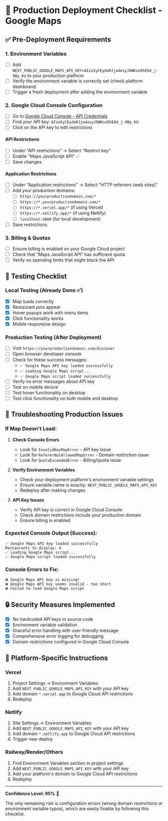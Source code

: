 # 🚀 Production Deployment Checklist - Google Maps

## ✅ Pre-Deployment Requirements

### 1. Environment Variables
- [ ] Add `NEXT_PUBLIC_GOOGLE_MAPS_API_KEY=AIzaSyCEydeRJja4esyJOWKso95E8d_j-9By_KU` to your production platform
- [ ] Verify the environment variable is correctly set (check platform dashboard)
- [ ] Trigger a fresh deployment after adding the environment variable

### 2. Google Cloud Console Configuration
- [ ] Go to [Google Cloud Console - API Credentials](https://console.cloud.google.com/apis/credentials)
- [ ] Find your API key: `AIzaSyCEydeRJja4esyJOWKso95E8d_j-9By_KU`
- [ ] Click on the API key to edit restrictions

#### API Restrictions
- [ ] Under "API restrictions" → Select "Restrict key"
- [ ] Enable "Maps JavaScript API" ✅
- [ ] Save changes

#### Application Restrictions  
- [ ] Under "Application restrictions" → Select "HTTP referrers (web sites)"
- [ ] Add your production domains:
  - [ ] `https://yourproductiondomain.com/*`
  - [ ] `https://*.yourproductiondomain.com/*`
  - [ ] `https://*.vercel.app/*` (if using Vercel)
  - [ ] `https://*.netlify.app/*` (if using Netlify)
  - [ ] `localhost:3000` (for local development)
- [ ] Save restrictions

### 3. Billing & Quotas
- [ ] Ensure billing is enabled on your Google Cloud project
- [ ] Check that "Maps JavaScript API" has sufficient quota
- [ ] Verify no spending limits that might block the API

## 🧪 Testing Checklist

### Local Testing (Already Done ✅)
- [x] Map loads correctly
- [x] Restaurant pins appear
- [x] Hover popups work with menu items
- [x] Click functionality works
- [x] Mobile responsive design

### Production Testing (After Deployment)
- [ ] Visit `https://yourproductiondomain.com/discover`
- [ ] Open browser developer console
- [ ] Check for these success messages:
  - `✅ Google Maps API key loaded successfully`
  - `✅ Loading Google Maps script...`
  - `✅ Google Maps script loaded successfully`
- [ ] Verify no error messages about API key
- [ ] Test on mobile device
- [ ] Test hover functionality on desktop
- [ ] Test click functionality on both mobile and desktop

## 🚨 Troubleshooting Production Issues

### If Map Doesn't Load:
1. **Check Console Errors**
   - Look for `InvalidKeyMapError` - API key issue
   - Look for `RefererNotAllowedMapError` - Domain restriction issue
   - Look for `QuotaExceededError` - Billing/quota issue

2. **Verify Environment Variables**
   - Check your deployment platform's environment variable settings
   - Ensure variable name is exactly: `NEXT_PUBLIC_GOOGLE_MAPS_API_KEY`
   - Redeploy after making changes

3. **API Key Issues**
   - Verify API key is correct in Google Cloud Console
   - Check domain restrictions include your production domain
   - Ensure billing is enabled

### Expected Console Output (Success):
```
✅ Google Maps API key loaded successfully
Restaurants to display: 4
✅ Loading Google Maps script...
✅ Google Maps script loaded successfully
```

### Console Errors to Fix:
```
❌ Google Maps API key is missing!
❌ Google Maps API key seems invalid - too short
❌ Failed to load Google Maps script
```

## 🔒 Security Measures Implemented

- [x] No hardcoded API keys in source code
- [x] Environment variable validation
- [x] Graceful error handling with user-friendly message
- [x] Comprehensive error logging for debugging
- [x] Domain restrictions configured in Google Cloud Console

## 📝 Platform-Specific Instructions

### Vercel
1. Project Settings → Environment Variables
2. Add `NEXT_PUBLIC_GOOGLE_MAPS_API_KEY` with your API key
3. Add domain `*.vercel.app` to Google Cloud API restrictions
4. Redeploy

### Netlify
1. Site Settings → Environment Variables
2. Add `NEXT_PUBLIC_GOOGLE_MAPS_API_KEY` with your API key  
3. Add domain `*.netlify.app` to Google Cloud API restrictions
4. Trigger new deploy

### Railway/Render/Others
1. Find Environment Variables section in project settings
2. Add `NEXT_PUBLIC_GOOGLE_MAPS_API_KEY` with your API key
3. Add your platform's domain to Google Cloud API restrictions
4. Redeploy

---

**Confidence Level: 95%** 🎯

The only remaining risk is configuration errors (wrong domain restrictions or environment variable typos), which are easily fixable by following this checklist.